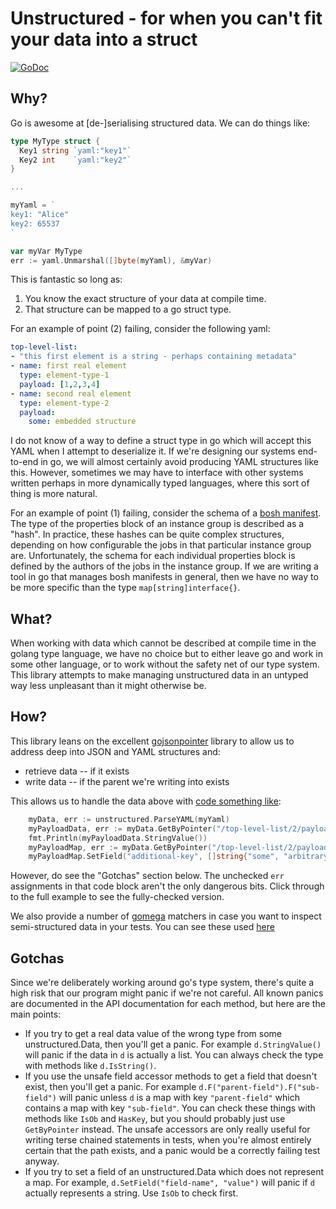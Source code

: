 # Unstructured - for when you can't fit your data into a struct

[![GoDoc](https://godoc.org/github.com/totherme/unstructured?status.svg)](https://godoc.org/github.com/totherme/unstructured)

## Why?

Go is awesome at [de-]serialising structured data. We can do things like:

```go
type MyType struct {
  Key1 string `yaml:"key1"`
  Key2 int    `yaml:"key2"`
}

...

myYaml = `
key1: "Alice"
key2: 65537
`

var myVar MyType
err := yaml.Unmarshal([]byte(myYaml), &myVar)
```

This is fantastic so long as:
1. You know the exact structure of your data at compile time.
1. That structure can be mapped to a go struct type.

For an example of point (2) failing, consider the following yaml:

```yaml
top-level-list:
- "this first element is a string - perhaps containing metadata"
- name: first real element
  type: element-type-1
  payload: [1,2,3,4]
- name: second real element
  type: element-type-2
  payload: 
    some: embedded structure
```

I do not know of a way to define a struct type in go which will accept this
YAML when I attempt to deserialize it.  If we're designing our systems
end-to-end in go, we will almost certainly avoid producing YAML structures like
this. However, sometimes we may have to interface with other systems written
perhaps in more dynamically typed languages, where this sort of thing is more
natural.

For an example of point (1) failing, consider the schema of a [bosh
manifest](https://bosh.io/docs/manifest-v2.html). The type of the properties
block of an instance group is described as a "hash". In practice, these hashes
can be quite complex structures, depending on how configurable the jobs in that
particular instance group are. Unfortunately, the schema for each individual
properties block is defined by the authors of the jobs in the instance group.
If we are writing a tool in go that manages bosh manifests in general, then we
have no way to be more specific than the type `map[string]interface{}`.

## What?

When working with data which cannot be described at compile time in the golang
type language, we have no choice but to either leave go and work in some other
language, or to work without the safety net of our type system. This library
attempts to make managing unstructured data in an untyped way less unpleasant
than it might otherwise be.

## How?

This library leans on the excellent
[gojsonpointer](https://github.com/xeipuuv/gojsonpointer) library to allow us
to address deep into JSON and YAML structures and:
- retrieve data -- if it exists
- write data -- if the parent we're writing into exists

This allows us to handle the data above with [code something
like](examples/usage.go):

```go
	myData, err := unstructured.ParseYAML(myYaml)
	myPayloadData, err := myData.GetByPointer("/top-level-list/2/payload/some")
	fmt.Println(myPayloadData.StringValue())
	myPayloadMap, err := myData.GetByPointer("/top-level-list/2/payload")
	myPayloadMap.SetField("additional-key", []string{"some", "arbitrary", "data"})
```

However, do see the "Gotchas" section below. The unchecked `err` assignments in
that code block aren't the only dangerous bits. Click through to the full
example to see the fully-checked version.

We also provide a number of [gomega](https://onsi.github.io/gomega) matchers in
case you want to inspect semi-structured data in your tests. You can see these
used [here](examples/usage_test.go)

## Gotchas

Since we're deliberately working around go's type system, there's quite a high
risk that our program might panic if we're not careful. All known panics are
documented in the API documentation for each method, but here are the main
points:

- If you try to get a real data value of the wrong type from some
  unstructured.Data, then you'll get a panic. For example `d.StringValue()`
  will panic if the data in `d` is actually a list. You can always check the
  type with methods like `d.IsString()`.
- If you use the unsafe field accessor methods to get a field that doesn't
  exist, then you'll get a panic. For example
  `d.F("parent-field").F("sub-field")` will panic unless `d` is a map with key
  `"parent-field"` which contains a map with key `"sub-field"`. You can check
  these things with methods like `IsOb` and `HasKey`, but you should probably
  just use `GetByPointer` instead. The unsafe accessors are only really useful
  for writing terse chained statements in tests, when you're almost entirely
  certain that the path exists, and a panic would be a correctly failing test
  anyway.
- If you try to set a field of an unstructured.Data which does not represent a
  map. For example, `d.SetField("field-name", "value")` will panic if `d`
  actually represents a string. Use `IsOb` to check first.
